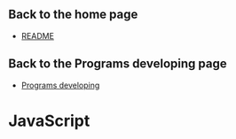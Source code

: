 ## Back to the home page
- [README](../../README.md)

## Back to the Programs developing page
- [Programs developing](../README.md)

# JavaScript
